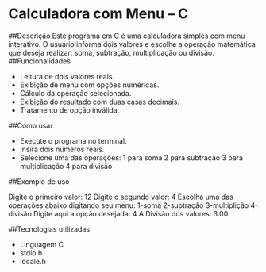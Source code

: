 # Calculadora com Menu – C
##Descrição
Este programa em C é uma calculadora simples com menu interativo. 
O usuário informa dois valores e escolhe a operação matemática que deseja realizar: soma, subtração, multiplicação ou divisão.
##Funcionalidades
- Leitura de dois valores reais.
- Exibição de menu com opções numéricas.
- Cálculo da operação selecionada.
- Exibição do resultado com duas casas decimais.
- Tratamento de opção inválida.

##Como usar

- Execute o programa no terminal.
- Insira dois números reais.
- Selecione uma das operações:
1 para soma
2 para subtração
3 para multiplicação
4 para divisão

##Exemplo de uso

Digite o primeiro valor: 12
Digite o segundo valor: 4
Escolha uma das operações abaixo digitando seu menu:
1-soma
2-subtração
3-multiplição
4-divisão
Digite aqui a opção desejada: 4
A Divisão dos valores: 3.00

##Tecnologias utilizadas
- Linguagem C
- stdio.h
- locale.h


